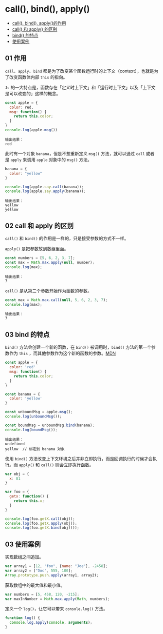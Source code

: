 # call(), bind(), apply()

- [call(), bind(), apply()的作用](#01-作用)
- [call() 和 apply() 的区别](#02-call-和-apply-的区别)
- [bind() 的特点](#03-bind-的特点)
- [使用案例](#04-使用案例)


## 01 作用
`call`、`apply`、`bind` 都是为了改变某个函数运行时的上下文（context），也就是为了改变函数体内部 `this` 的指向。

`Js` 的一大特点是，函数存在「定义时上下文」和「运行时上下文」以及「上下文是可以改变的」这样的概念。

```js
const apple = {
  color: red,
  msg: function() {
    return this.color;
  }
}
console.log(apple.msg()) 
```
```
输出结果：
red
```

此时有一个对象 `banana`，但是不想重新定义 `msg()` 方法，就可以通过 `call` 或者是 `apply` 来调用 `apple` 对象中的 `msg()` 方法。

```js
banana = {
  color: "yellow"
}

console.log(apple.say.call(banana)); 
console.log(apple.say.apply(banana)); 
```
```
输出结果：
yellow
yellow
```


## 02 call 和 apply 的区别
`call()` 和 `bind()` 的作用是一样的，只是接受参数的方式不一样。

`apply()` 是把参数放到数组里面。

```js
const numbers = [5, 6, 2, 3, 7];
const max = Math.max.apply(null, number);
console.log(max);
```
```
输出结果：
7
```

`call()` 是从第二个参数开始作为函数的参数。
```js
const max = Math.max.call(null, 5, 6, 2, 3, 7);
console.log(max);
```
```
输出结果：
7
```


## 03 bind 的特点
`bind()` 方法会创建一个新的函数，在 `bind()` 被调用时，`bind()` 方法的第一个参数作为 `this` ，而其他参数作为这个新的函数的参数。[MDN](https://developer.mozilla.org/zh-CN/docs/Web/JavaScript/Reference/Global_Objects/Function/bind)


```js
const apple = {
  color: 'red'
  msg: function() {
    return this.color;
  }
}

const banana = {
  color: 'yellow'
}

const unboundMsg = apple.msg();
console.log(unboundMsg());

const boundMsg = unboundMsg.bind(banana);
console.log(boundMsg());
```
```
输出结果：
undefined
yellow  // 绑定到 banana 对象
```

使用 `bind()` 方法改变上下文环境之后并非立即执行，而是回调执行的时候才会执行。而 `apply()` 和 `call()` 则会立即执行函数。

```js
var obj = {
  x: 81
}

var foo = {
  getx: function() {
    return this.x;
  }
}

console.log(foo.getX.call(obj));
console.log(foo.getX.apply(obj));
console.log(foo.getX.bind(obj)());
```


## 03 使用案例
实现数组之间追加。

```js
var array1 = [12, "foo", {name: "Joe"}, -2458];
var array2 = ["Doc", 555, 100];
Array.prototype.push.apply(array1, array2);
```

获取数组中的最大值和最小值。
  
```js
var numbers = [5, 458, 120, -215];
var maxInNumber = Math.max.apply(Math, numbers);
```

定义一个 `log()`，让它可以带来 `console.log()` 方法。

```js
function log() {
  console.log.apply(console, arguments);
}
```


